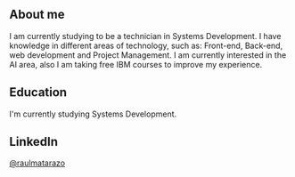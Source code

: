 ## About me 
I am currently studying to be a technician in Systems Development. I have knowledge in different areas of technology, such as: Front-end, Back-end, web development and Project Management. I am currently interested in the AI area, also I am taking free IBM courses to improve my experience.

## Education
I'm currently studying Systems Development.


## LinkedIn
[@raulmatarazo](https://www.linkedin.com/in/raulmatarazo/)
